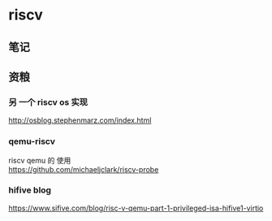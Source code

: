 # riscv

## 笔记

## 资粮




### 另 一个 riscv os 实现

http://osblog.stephenmarz.com/index.html

### qemu-riscv

riscv qemu 的 使用  
https://github.com/michaeljclark/riscv-probe

###  hifive blog
https://www.sifive.com/blog/risc-v-qemu-part-1-privileged-isa-hifive1-virtio